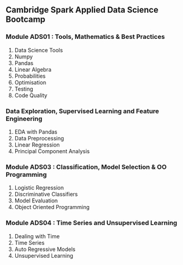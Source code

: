 ## Cambridge Spark Applied Data Science Bootcamp

### Module ADS01 : Tools, Mathematics & Best Practices

  1. Data Science Tools
  2. Numpy
  3. Pandas
  4. Linear Algebra
  5. Probabilities
  6. Optimisation
  7. Testing
  8. Code Quality

### Data Exploration, Supervised Learning and Feature Engineering

  1. EDA with Pandas
  2. Data Preprocessing
  3. Linear Regression
  4. Principal Component Analysis
 
 ### Module ADS03 : Classification, Model Selection & OO Programming

  1. Logistic Regression
  2. Discriminative Classifiers
  3. Model Evaluation
  4. Object Oriented Programming

### Module ADS04 : Time Series and Unsupervised Learning

  1. Dealing with Time
  2. Time Series
  3. Auto Regressive Models
  4. Unsupervised Learning
